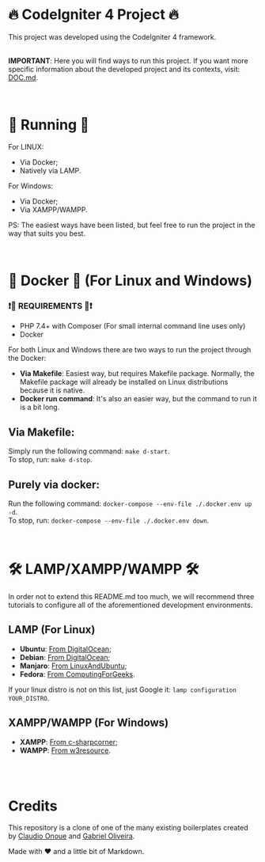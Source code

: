 # 🔥 CodeIgniter 4 Project 🔥

This project was developed using the CodeIgniter 4 framework. <br /><br />

**IMPORTANT**: Here you will find ways to run this project. If you want more specific information about the developed project and its contexts, visit: [DOC.md](./docs/DOC.md).

<br />

# 🚀 Running 🚀

For LINUX:
- Via Docker;
- Natively via LAMP.

For Windows:
- Via Docker;
- Via XAMPP/WAMPP.

PS: The easiest ways have been listed, but feel free to run the project in the way that suits you best.

<br />

# 🐋 Docker 🐋 (For Linux and Windows)

### ❗🛑 REQUIREMENTS 🛑❗
- PHP 7.4+ with Composer (For small internal command line uses only)
- Docker 

For both Linux and Windows there are two ways to run the project through the Docker:
- **Via Makefile**: Easiest way, but requires Makefile package. Normally, the Makefile package will already be installed on Linux distributions because it is native.
- **Docker run command**: It's also an easier way, but the command to run it is a bit long.

## Via Makefile:

Simply run the following command: `make d-start`. <br />
To stop, run: `make d-stop`.

## Purely via docker:

Run the following command: `docker-compose --env-file ./.docker.env up -d`. <br />
To stop, run: `docker-compose --env-file ./.docker.env down`.

<br />

# 🛠 LAMP/XAMPP/WAMPP 🛠

In order not to extend this README.md too much, we will recommend three tutorials to configure all of the aforementioned development environments.

## LAMP (For Linux)

- **Ubuntu**: [From DigitalOcean](https://www.digitalocean.com/community/tutorials/como-instalar-a-pilha-linux-apache-mysql-php-lamp-no-ubuntu-18-04-pt);
- **Debian**: [From DigitalOcean](https://www.digitalocean.com/community/tutorials/how-to-install-linux-apache-mariadb-php-lamp-stack-debian9-pt);
- **Manjaro**: [From LinuxAndUbuntu](https://www.linuxandubuntu.com/home/install-lamp-on-manjaro);
- **Fedora**: [From ComputingForGeeks](https://computingforgeeks.com/how-to-install-lamp-stack-on-fedora/).

If your linux distro is not on this list, just Google it: `lamp configuration YOUR_DISTRO`.

## XAMPP/WAMPP (For Windows)

- **XAMPP**: [From c-sharpcorner](https://www.c-sharpcorner.com/article/how-to-install-and-configure-xampp-in-windows-10/);
- **WAMPP**: [From w3resource](https://www.w3resource.com/php/installation/install-wamp.php).

<br /><br />

# Credits

This repository is a clone of one of the many existing boilerplates created by [Claudio Onoue](https://github.com/claudioonoue) and [Gabriel Oliveira](https://github.com/gaoliveira21).

Made with ❤ and a little bit of Markdown.